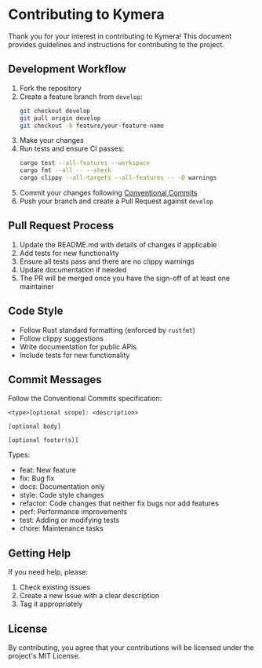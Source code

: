 # Contributing to Kymera

Thank you for your interest in contributing to Kymera! This document provides guidelines and instructions for contributing to the project.

## Development Workflow

1. Fork the repository
2. Create a feature branch from `develop`:
   ```bash
   git checkout develop
   git pull origin develop
   git checkout -b feature/your-feature-name
   ```
3. Make your changes
4. Run tests and ensure CI passes:
   ```bash
   cargo test --all-features --workspace
   cargo fmt --all -- --check
   cargo clippy --all-targets --all-features -- -D warnings
   ```
5. Commit your changes following [Conventional Commits](https://www.conventionalcommits.org/)
6. Push your branch and create a Pull Request against `develop`

## Pull Request Process

1. Update the README.md with details of changes if applicable
2. Add tests for new functionality
3. Ensure all tests pass and there are no clippy warnings
4. Update documentation if needed
5. The PR will be merged once you have the sign-off of at least one maintainer

## Code Style

- Follow Rust standard formatting (enforced by `rustfmt`)
- Follow clippy suggestions
- Write documentation for public APIs
- Include tests for new functionality

## Commit Messages

Follow the Conventional Commits specification:

```
<type>[optional scope]: <description>

[optional body]

[optional footer(s)]
```

Types:
- feat: New feature
- fix: Bug fix
- docs: Documentation only
- style: Code style changes
- refactor: Code changes that neither fix bugs nor add features
- perf: Performance improvements
- test: Adding or modifying tests
- chore: Maintenance tasks

## Getting Help

If you need help, please:
1. Check existing issues
2. Create a new issue with a clear description
3. Tag it appropriately

## License

By contributing, you agree that your contributions will be licensed under the project's MIT License. 
